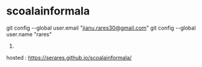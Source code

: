 # scoalainformala

git config --global user.email "jianu.rares30@gmail.com"
git config --global user.name "rares"

1.
hosted : https://serares.github.io/scoalainformala/
